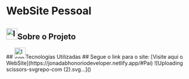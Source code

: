 <!-- Esse arquivo readme será usado como "roteiro" do projeto nesse primeiro momento -->
# WebSite Pessoal
## <img alt="Icone-Ideia" width="30" src="https://img.icons8.com/?size=100&id=21083&format=png&color=000000"/>Sobre o Projeto
  <p><p/>
## <img alt="Icone-Ideia" width="30" src="https://img.icons8.com/?size=100&id=21083&format=png&color=000000"/>Tecnologias Utilizadas
## Segue o link para o site: 
[Visite aqui o WebSite](https://jonadabhonoriodeveloper.netlify.app/#Pai)
  ![Uploading scissors-svgrepo-com (2).svg…]()


